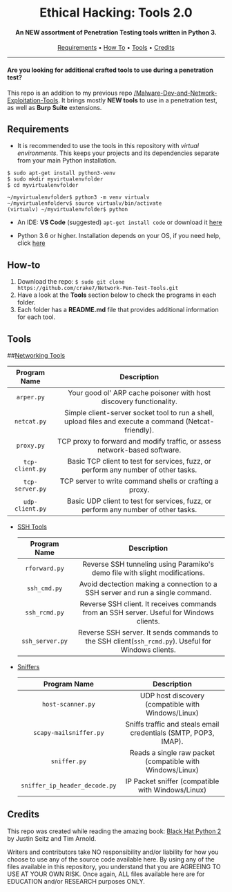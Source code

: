 <h1 align="center"> Ethical Hacking: Tools 2.0</h1>
<h4 align="center">An NEW assortment of Penetration Testing tools written in Python 3.</h4>

<p align="center">
  <a href="#Requirements">Requirements</a> •
  <a href="#How-to">How To</a> •
  <a href="#Tools">Tools</a> •
  <a href="#Credits">Credits</a>
</p>

___

<h4>Are you looking for additional crafted tools to use during a penetration test?</h4>

This repo is an addition to my previous repo [/Malware-Dev-and-Network-Exploitation-Tools](https://github.com/crake7/Malware-Dev-and-Network-Exploitation-Tools). It brings mostly **NEW tools** to use in a penetration test, as well as **Burp Suite** extensions.


## Requirements

* It is recommended to use the tools in this repository with *virtual environments*. This keeps your projects and its dependencies separate from your main Python installation.
```
$ sudo apt-get install python3-venv
$ sudo mkdir myvirtualenvfolder
$ cd myvirtualenvfolder

~/myvirtualenvfolder$ python3 -m venv virtualv
~/myvirtualenfolderv$ source virtualv/bin/activate
(virtualv) ~/myvirtualenvfolder$ python
```
* An IDE: **VS Code** (suggested) `apt-get install code` or download it [here](https://code.visualstudio.com/download)

* Python 3.6 or higher. Installation depends on your OS, if you need help, click [here](https://realpython.com/installing-python/)

## How-to

1. Download the repo: `$ sudo git clone https://github.com/crake7/Network-Pen-Test-Tools.git`
2. Have a look at the **Tools** section below to check the programs in each folder.
3. Each folder has a **README.md** file that provides additional information for each tool. 

## Tools

##[Networking Tools](/NetworkTools)

   | Program Name | Description|
   | :--------: | :---: |
   | `arper.py`| Your good ol' ARP cache poisoner with host discovery functionality. |
   | `netcat.py`| Simple client-server socket tool to run a shell, upload files and execute a command (Netcat-friendly). |
   | `proxy.py`| TCP proxy to forward and modify traffic, or assess network-based software. |
   | `tcp-client.py`| Basic TCP client to test for services, fuzz, or perform any number of other tasks. |
   | `tcp-server.py`| TCP server to write command shells or crafting a proxy. | 
   | `udp-client.py`| Basic UDP client to test for services, fuzz, or perform any number of other tasks. |
   
* [SSH Tools](/SSHTools)
   
   | Program Name | Description|
   | :--------: | :---: |
   | `rforward.py`| Reverse SSH tunneling using Paramiko's demo file with slight modifications. |
   | `ssh_cmd.py`| Avoid dectection making a connection to a SSH server and run a single command. |
   | `ssh_rcmd.py`| Reverse SSH client. It receives commands from an SSH server. Useful for Windows clients. | Paramiko | 
   | `ssh_server.py`| Reverse SSH server. It sends commands to the SSH client(`ssh_rcmd.py`). Useful for Windows clients. | 

* [Sniffers](/Sniffers)
   
   | Program Name | Description|
   | :--------: | :---: |
   | `host-scanner.py`| UDP host discovery (compatible with Windows/Linux) | 
   | `scapy-mailsniffer.py`| Sniffs traffic and steals email credentials (SMTP, POP3, IMAP). |
   | `sniffer.py`| Reads a single raw packet (compatible with Windows/Linux) | 
   | `sniffer_ip_header_decode.py`| IP Packet sniffer (compatible with Windows/Linux) | 

## Credits

This repo was created while reading the amazing book: [Black Hat Python 2](https://www.amazon.com/Black-Hat-Python-2nd-Programming/dp/1718501129/ref=sr_1_3?dchild=1&keywords=black+hat+python+2&qid=1618619206&sr=8-3) by Justin Seitz and Tim Arnold. 

Writers and contributors take NO responsibility and/or liability for how you choose to use any of the source code available here. By using any of the files available in this repository, you understand that you are AGREEING TO USE AT YOUR OWN RISK. Once again, ALL files available here are for EDUCATION and/or RESEARCH purposes ONLY.
